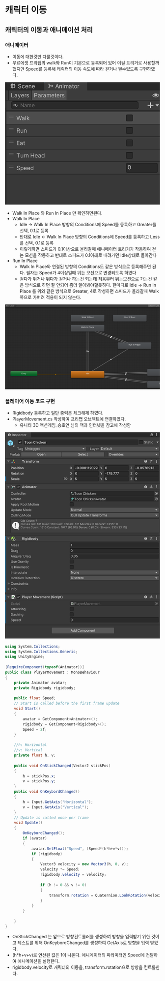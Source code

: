 # 캐릭터 이동

## 캐릭터의 이동과 애니메이션 처리



### 애니메이터

* 이동에 대한것만 다룰것이다.
* 무료에셋 프리팹의 walk와 Run이 기본으로 등록되어 있어 이걸 트리거로 사용할까 했지만 Speed를 등록해 캐릭터의 이동 속도에 따라 걷거나 뛸수있도록 구현하였다.

![](../image/unity_move1.png)

* Walk In Place 와 Run In Place 만 확인하면된다.
* Walk In Place
  * Idle -> Walk In Place 방향의 Conditions에 Speed를 등록하고 Greater를 선택, 0.1로 등록
  * 반대로 Idle <- Walk In Place 방향의 Conditions에 Speed를 등록하고 Less를 선택, 0.1로 등록
  * 이렇게하면 스피드가 0.1이상으로 올라갈때 애니메이터 트리거가 작동하여 걷는 모션을 작동하고 반대로 스피드가 0.1아래로 내려가면 Idle상태로 돌아간다
* Run In Place
  * Walk In Place와 연결된 방향의 Conditions도 같은 방식으로 등록해주면 된다. 필자는 Speed가 4이상일때 뛰는 모션으로 변경되도록 하였다
  * 걷다가 뛰거나 뛰다가 걷거나 하는건 되는데 처음부터 뛰는모션으로 가는건 같은 방식으로 하면 잘 안되어 좀더 알아봐야할듯하다. 한마디로 Idle -> Run In Place 를 위와 같은 방식으로 Greater, 4로 작성하면 스피드가 올라갈때 Walk 쪽으로 가버려 적용이 되지 않는다.

![](../image/unity_move2.png)

### 플레이어 이동 코드 구현

* Rigidbody 등록하고 일단 중력은 체크해제 하였다.
* PlayerMovement.cs 작성하여 프리팹 오브젝트에 연결하였다.
  * 유니티 3D 액션게임\_송호연 님의 책과 인터넷을 참고해 작성함

![](../image/unity_move3.png)

```csharp
using System.Collections;
using System.Collections.Generic;
using UnityEngine;

[RequireComponent(typeof(Animator))]
public class PlayerMovement : MonoBehaviour
{
    private Animator avatar;
    private Rigidbody rigidbody;

    public float Speed;
    // Start is called before the first frame update
    void Start()
    {
        avatar = GetComponent<Animator>();
        rigidbody = GetComponent<Rigidbody>();
        Speed = 2f;
    }
    
    //h: Horizontal
    //v: Vertical
    private float h, v;

    public void OnStickChanged(Vector2 stickPos)
    {
        h = stickPos.x;
        v = stickPos.y;
    }
    public void OnKeybordChanged()
    {
        h = Input.GetAxis("Horizontal");
        v = Input.GetAxis("Vertical");
    }
    // Update is called once per frame
    void Update()
    {
        OnKeybordChanged();
        if (avatar)
        {
            avatar.SetFloat("Speed", (Speed*(h*h+v*v)));
            if (rigidbody)
            {
                Vector3 velocity = new Vector3(h, 0, v);
                velocity *= Speed;
                rigidbody.velocity = velocity;
                
                if (h != 0 && v != 0)
                {
                    transform.rotation = Quaternion.LookRotation(velocity);
                }
            }    
        }
        
    }
}

```

* OnStickChanged 는 앞으로 방향컨트롤러를 생성하여 방향을 입력받기 위한 것이고 테스트를 위해 OnKeybordChanged를 생성하여 GetAxis로 방향을 입력 받았다.
* (h\*h+v+v)로 연산된 값은 1이 나온다. 애니메이터의 파라미터인 Speed에 전달하여 애니메이션을 실행한다.
* rigidbody.velocity로 캐릭터의 이동을, transform.rotation으로 방향을 컨트롤한다.





